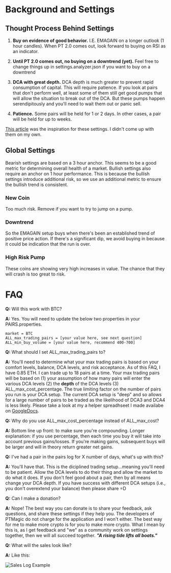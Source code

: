 # Background and Settings
## Thought Process Behind Settings
1. **Buy on evidence of good behavior.** I.E. EMAGAIN on a longer outlook (1 hour candles). When PT 2.0 comes out, look forward to buying on RSI as an indicator.

2. **Until PT 2.0 comes out, no buying on a downtrend (yet).** Feel free to change things up in settings.analyzer.json if you want to buy on a downtrend

3. **DCA with great depth.** DCA depth is much greater to prevent rapid consumption of capital. This will require patience. If you look at pairs that don't perform well, at least some of them still get good pumps that will allow the situation to break out of the DCA. But these pumps happen serendipitously and you'll need to wait them out or panic sell.

4. **Patience.** Some pairs will be held for 1 or 2 days. In other cases, a pair will be held for up to weeks.

[This article](https://medium.com/@wisepapertiger/profit-trailer-bitcoin-cryptobot-that-makes-lots-of-money-bitcoin-currency-trading-c4f618e048fc) was the inspiration for these settings. I didn't come up with them on my own.

## Global Settings
Bearish settings are based on a 3 hour anchor. This seems to be a good metric for determining overall health of a market. Bullish settings also require an anchor on 1 hour performance. This is because the bullish settings introduce additional risk, so we use an additional metric to ensure the bullish trend is consistent.

### New Coin
Too much risk. Remove if you want to try to jump on a pump.

### Downtrend
So the EMAGAIN setup buys when there's been an established trend of positive price action. If there's a significant dip, we avoid buying in because it could be indication that the run is over.

### High Risk Pump
These coins are showing very high increases in value. The chance that they will crash is too great to risk.

# FAQ
**Q:** Will this work with BTC?

**A:** Yes. You will need to update the below two properties in your PAIRS.properties.

    market = BTC
    ALL_max_trading_pairs = [your value here, see next question]
    ALL_min_buy_volume = [your value here, recommend 400-700]

**Q:** What should I set ALL_max_trading_pairs to?

**A:** You'll need to determine what your max trading pairs is based on your comfort levels, balance, DCA levels, and risk acceptance. As of this FAQ, I have 0.85 ETH. I can trade up to 18 pairs at a time. Your max trading pairs will be based on (1) your assumption of how many pairs will enter the various DCA levels (2) the **depth** of the DCA levels (3) ALL_max_cost_percentage. The true limiting factor on the number of pairs you run is your DCA setup. The current DCA setup is "deep" and so allows for a large number of pairs to be traded as the likelihood of DCA3 and DCA4 is less likely. Please take a look at my a helper spreadhseet I made availabe on [GoogleDocs](https://docs.google.com/spreadsheets/d/1pjx3M85yikbTD2DcVoZ22OkHuMWRHobwDwxa3R-SWuk/edit?usp=sharing).

**Q:** Why do you use ALL_max_cost_percentage instead of ALL_max_cost?

**A:** Bottom line up front: to make sure you're compounding. Longer explanation: if you use percentage, then each time you buy it will take into account previous gains/losses. If you're making gains, subsequent buys will be larger and will in theory return greater net gains.

**Q:** I've had a pair in the pairs log for X number of days, what's up with this?

**A:** You'll have that. This is the diciplined trading setup...meaning you'll need to be patient. Allow the DCA levels to do their thing and allow the market to do what it does. If you don't feel good about a pair, then by all means change your DCA depth. If you have success with different DCA setups (i.e., you don't overextend your balance) then please share =D

**Q:** Can I make a donation?

**A:** Nope! The best way you can donate is to share your feedback, ask questions, and share these settings if they help you. The developers of PTMagic do not charge for the application and I won't either. The best way for me to make more crypto is for you to make more crypto. What I mean by this is, as I get feedback and "we" as a community work on settings together, then we will all succeed together. **_"A rising tide lifts all boats."_**

**Q:** What will the sales look like?

**A:** Like this:

![Sales Log Example](https://i.imgur.com/lCreMNg.jpg)
